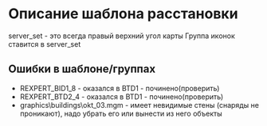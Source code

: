 # Описание шаблона расстановки

server_set - это всегда правый верхний угол карты
Группа иконок ставится в server_set

## Ошибки в шаблоне/группах

* REXPERT_BID1_8 - оказался в BTD1 - починено(проверить)
* REXPERT_BTD2_4 - оказался в BTD1 - починено(проверить)
* graphics\buildings\okt_03.mgm - имеет невидимые стены (снаряды не проникают), надо убрать его или вынести из него объекты

